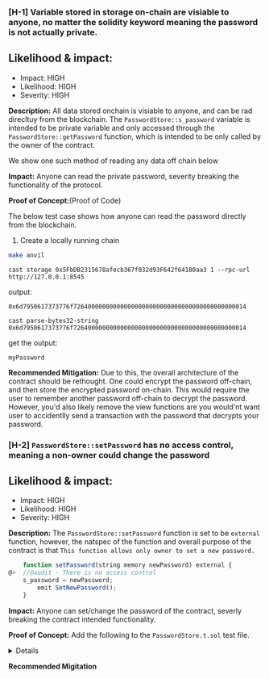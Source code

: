 ### [H-1] Variable stored in storage on-chain are visiable to anyone, no matter the solidity keyword meaning the password is not actually private.

## Likelihood & impact:
- Impact: HIGH
- Likelihood: HIGH
- Severity: HIGH

**Description:** All data stored onchain is visiable to anyone, and can be rad direcltuy from the blockchain. The `PasswordStore::s_password` variable is intended to be private variable and only accessed through the `PasswordStore::getPassword` function, which is intended to be only called by the owner of the contract.

We show one such method of reading any data off chain below 

**Impact:** Anyone can read the private password, severity breaking the functionality of the protocol.

**Proof of Concept:**(Proof of Code)

The below test case shows how anyone can read the password directly from the blockchain.

1. Create a locally running chain

```bash
make anvil
```
```
cast storage 0x5FbDB2315678afecb367f032d93F642f64180aa3 1 --rpc-url http://127.0.0.1:8545
```
output:

```
0x6d7950617373776f726400000000000000000000000000000000000000000014
```

```
cast parse-bytes32-string 0x6d7950617373776f726400000000000000000000000000000000000000000014
```
get the output:

```
myPassword
```

**Recommended Mitigation:** Due to this, the overall architecture of the contract should be rethought. One could encrypt the password off-chain, and then store the encrypted password on-chain. This would require the user to remember another password off-chain to decrypt the password. However, you'd also likely remove the view functions are you would'nt want user to accidentlly send a transaction with the password that decrypts your password.



### [H-2] `PasswordStore::setPassword` has no access control, meaning a non-owner could change the password


## Likelihood & impact:
- Impact: HIGH
- Likelihood: HIGH
- Severity: HIGH


**Description:** The `PasswordStore::setPassword` function is set to be `external` function, however, the natspec of the function and overall purpose of the contract is that `This function allows only owner to set a new password.` 


```javascript
    function setPassword(string memory newPassword) external {
@>  //@audit - There is no access control    
    s_password = newPassword;
        emit SetNewPassword();
    }
```

**Impact:** Anyone can set/change the password of the contract, severly breaking the contract intended functionality.

**Proof of Concept:** Add the following to the `PasswordStore.t.sol` test file.
<details>

```javascript
   function(){
    // testcase body
   }


```
paste you test code function here...
</details>

**Recommended Migitation**